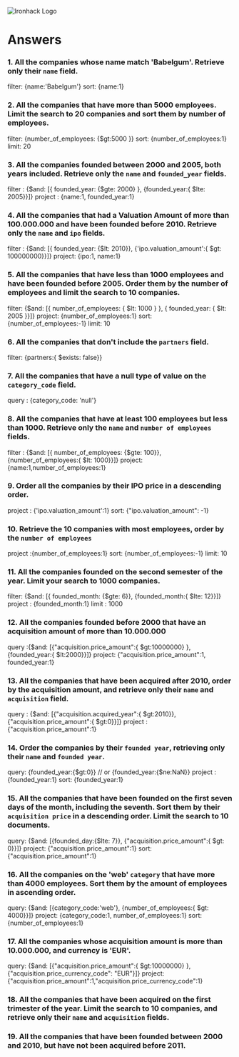![Ironhack Logo](https://i.imgur.com/1QgrNNw.png)

# Answers

### 1. All the companies whose name match 'Babelgum'. Retrieve only their `name` field.

<!-- Your Code Goes Here -->
filter: {name:'Babelgum'}
sort: {name:1}

### 2. All the companies that have more than 5000 employees. Limit the search to 20 companies and sort them by **number of employees**.

<!-- Your Code Goes Here -->
filter: {number_of_employees: {$gt:5000 }}
sort: {number_of_employees:1}
limit: 20

### 3. All the companies founded between 2000 and 2005, both years included. Retrieve only the `name` and `founded_year` fields.

<!-- Your Code Goes Here -->
filter : {$and: [{ founded_year: {$gte: 2000} }, {founded_year:{ $lte: 2005}}]} 
project : {name:1, founded_year:1}

### 4. All the companies that had a Valuation Amount of more than 100.000.000 and have been founded before 2010. Retrieve only the `name` and `ipo` fields.

<!-- Your Code Goes Here -->
filter : {$and: [{ founded_year: {$lt: 2010}}, {'ipo.valuation_amount':{ $gt: 100000000}}]} 
project: {ipo:1, name:1}

### 5. All the companies that have less than 1000 employees and have been founded before 2005. Order them by the number of employees and limit the search to 10 companies.

<!-- Your Code Goes Here -->
filter: {$and: [{ number_of_employees: { $lt: 1000 } }, { founded_year: { $lt: 2005 }}]} 
project: {number_of_employees:1}
sort: {number_of_employees:-1}
limit: 10

### 6. All the companies that don't include the `partners` field.

filter: {partners:{ $exists: false}}

### 7. All the companies that have a null type of value on the `category_code` field.

<!-- Your Code Goes Here -->
query : {category_code: 'null'}

### 8. All the companies that have at least 100 employees but less than 1000. Retrieve only the `name` and `number of employees` fields.

<!-- Your Code Goes Here -->
filter : {$and: [{ number_of_employees: {$gte: 100}}, {number_of_employees:{ $lt: 1000}}]}
project: {name:1,number_of_employees:1}

### 9. Order all the companies by their IPO price in a descending order.

project : {'ipo.valuation_amount':1}
sort: {"ipo.valuation_amount": -1}
### 10. Retrieve the 10 companies with most employees, order by the `number of employees`

<!-- Your Code Goes Here -->
project :{number_of_employees:1}
sort: {number_of_employees:-1}
limit: 10

### 11. All the companies founded on the second semester of the year. Limit your search to 1000 companies.

<!-- Your Code Goes Here -->
filter: {$and: [{ founded_month: {$gte: 6}}, {founded_month:{ $lte: 12}}]}
project : {founded_month:1}
limit : 1000


### 12. All the companies founded before 2000 that have an acquisition amount of more than 10.000.000

<!-- Your Code Goes Here -->
query :{$and: [{"acquisition.price_amount":{ $gt:10000000} }, {founded_year:{ $lt:2000}}]}
project: {"acquisition.price_amount":1, founded_year:1}

### 13. All the companies that have been acquired after 2010, order by the acquisition amount, and retrieve only their `name` and `acquisition` field.

<!-- Your Code Goes Here -->
query : {$and: [{"acquisition.acquired_year":{ $gt:2010}}, {"acquisition.price_amount":{ $gt:0}}]}
project :{"acquisition.price_amount":1}

### 14. Order the companies by their `founded year`, retrieving only their `name` and `founded year`.

<!-- Your Code Goes Here -->
query: {founded_year:{$gt:0}} // or {founded_year:{$ne:NaN}}
project :{founded_year:1}
sort: {founded_year:1}

### 15. All the companies that have been founded on the first seven days of the month, including the seventh. Sort them by their `acquisition price` in a descending order. Limit the search to 10 documents.

<!-- Your Code Goes Here -->
query: {$and: [{founded_day:{$lte: 7}}, {"acquisition.price_amount":{ $gt: 0}}]}
project: {"acquisition.price_amount":1}
sort: {"acquisition.price_amount":1}

### 16. All the companies on the 'web' `category` that have more than 4000 employees. Sort them by the amount of employees in ascending order.

<!-- Your Code Goes Here -->
query: {$and: [{category_code:'web'}, {number_of_employees:{ $gt: 4000}}]}
project: {category_code:1, number_of_employees:1}
sort: {number_of_employees:1}

### 17. All the companies whose acquisition amount is more than 10.000.000, and currency is 'EUR'.

<!-- Your Code Goes Here -->
query: {$and: [{"acquisition.price_amount":{ $gt:10000000} }, {"acquisition.price_currency_code": "EUR"}]}
project: {"acquisition.price_amount":1,"acquisition.price_currency_code":1}
 

### 18. All the companies that have been acquired on the first trimester of the year. Limit the search to 10 companies, and retrieve only their `name` and `acquisition` fields.

<!-- Your Code Goes Here -->


### 19. All the companies that have been founded between 2000 and 2010, but have not been acquired before 2011.

<!-- Your Code Goes Here -->

